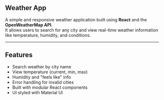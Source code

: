 ## Weather App

A simple and responsive weather application built using **React** and the **OpenWeatherMap API**.  
It allows users to search for any city and view real-time weather information like temperature, humidity, and conditions.

---

##  Features

-  Search weather by city name
-  View temperature (current, min, max)
-  Humidity and "feels like" info
-  Error handling for invalid cities
-  Built with modular React components
-  UI styled with Material UI